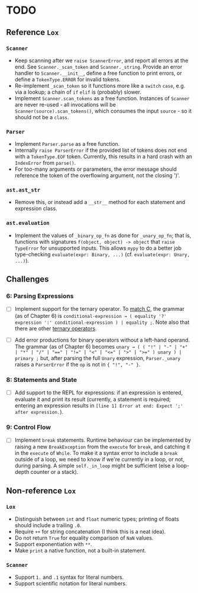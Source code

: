 # TODO

## Reference `Lox`

### `Scanner`

- Keep scanning after we `raise ScannerError`, and report all errors at the end.
  See `Scanner._scan_token` and `Scanner._string`.
  Provide an error handler to `Scanner.__init__`, define a free function to print errors, or define a `TokenType.ERROR` for invalid tokens.
- Re-implement `_scan_token` so it functions more like a `switch` `case`, e.g. via a lookup; a chain of `if` `elif` is (probably) slower.
- Implement `Scanner.scan_tokens` as a free function.
  Instances of `Scanner` are never re-used - all invocations will be `Scanner(source).scan_tokens()`, which consumes the input `source` - so it should not be a `class`.

### `Parser`

- Implement `Parser.parse` as a free function.
- Internally `raise ParserError` if the provided list of tokens does not end with a `TokenType.EOF` token.
  Currently, this results in a hard crash with an `IndexError` from `parse()`.
- For too-many arguments or parameters, the error message should reference the token of the overflowing argument, not the closing ')'.

### `ast.ast_str`

- Remove this, or instead add a `__str__` method for each statement and expression class.

### `ast.evaluation`

- Implement the values of `_binary_op_fn` as done for `_unary_op_fn`; that is, functions with signatures `f(object, object) -> object` that `raise TypeError` for unsupported inputs. This allows `mypy` to do a better job type-checking `evaluate(expr: Binary, ...)` (cf. `evaluate(expr: Unary, ...)`).

## Challenges

### 6: Parsing Expressions

- [ ] Implement support for the ternary operator.
  To [match C](https://en.cppreference.com/w/cpp/language/operator_precedence), the grammar (as of Chapter 6) is `conditional-expression → ( equality '?' expression ':' conditional-expression ) | equality ;`.
  Note also that there are other [ternary operators](https://en.wikipedia.org/wiki/Ternary_operation).

- [ ] Add error productions for binary operators without a left-hand operand.
  The grammar (as of Chapter 6) becomes `unary → ( ( "!" | "-" | "+" | "*" | "/" | "==" | "!=" | "<" | "<=" | ">" | ">=" ) unary ) | primary ;` but, after parsing the full `Unary` expression, `Parser._unary` raises a `ParserError` if the `op` is not in `{ "!", "-" }`.

### 8: Statements and State

- [ ] Add support to the REPL for expressions: if an expression is entered, evaluate it and print its result (currently, a statement is required; entering an expression results in `[line 1] Error at end: Expect ';' after expression.`).

### 9: Control Flow

- [ ] Implement `break` statements.
  Runtime behaviour can be implemented by raising a new `BreakException` from the `execute` for `break`, and catching it in the `execute` of `While`.
  To make it a syntax error to include a `break` outside of a loop, we need to know if we're currently in a loop, or not, during parsing.
  A simple `self._in_loop` might be sufficient (else a loop-depth counter or a stack).

## Non-reference `Lox`

### `Lox`

- Distinguish between `int` and `float` numeric types; printing of floats should include a trailing `.0`.
- Require `++` for string concatenation (I think this is a neat idea).
- Do not return `True` for equality comparison of `NaN` values.
- Support exponentiation with `**`.
- Make `print` a native function, not a built-in statement.

### `Scanner`

- Support `1.` and `.1` syntax for literal numbers.
- Support scientific notation for literal numbers.
